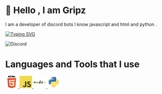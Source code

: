 # 👋 Hello , I am Gripz
I am a developer of discord bots I know javascript and html and python . <br ><p>
[![Typing SVG](https://readme-typing-svg.demolab.com?font=Fira+Code&size=21&duration=10000&pause=10000&color=FFFFFF&multiline=true&width=435&lines=I+am+Graphic+Designer+%26+Programmer)](https://github.com/GripZViSx)<br><p>
![Discord](https://discord.c99.nl/widget/theme-2/844863061907210251.png)

# Languages and Tools that I use
 <a href="https://www.w3.org/html/" target="_blank"> <img src="https://raw.githubusercontent.com/devicons/devicon/master/icons/html5/html5-original-wordmark.svg" alt="html5" width="40" height="40"/> </a> <a href="https://developer.mozilla.org/en-US/docs/Web/JavaScript" target="_blank"> <img src="https://raw.githubusercontent.com/devicons/devicon/master/icons/javascript/javascript-original.svg" alt="javascript" width="40" height="40"/> </a> <a href="https://nodejs.org" target="_blank"> <img src="https://raw.githubusercontent.com/devicons/devicon/master/icons/nodejs/nodejs-original-wordmark.svg" alt="nodejs" width="40" height="40"/> </a> <a href="https://www.python.org" target="_blank"> <img src="https://raw.githubusercontent.com/devicons/devicon/master/icons/python/python-original.svg" alt="python" width="40" height="40"/> </a> <a href="https://www.typescriptlang.org/" width="40" height="40"/> 
